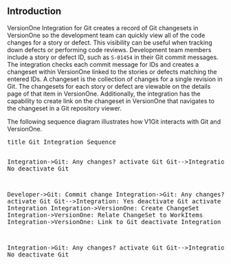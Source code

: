 ## Introduction

VersionOne Integration for Git creates a record of Git changesets in VersionOne so the development team can quickly view all of the code changes for a story or defect. This visibility can be useful when tracking down defects or performing code reviews. Development team members include a story or defect ID, such as `S-01454` in their Git commit messages. The integration checks each commit message for IDs and creates a changeset within VersionOne linked to the stories or defects matching the entered IDs. A changeset is the collection of changes for a single revision in Git. The changesets for each story or defect are viewable on the details page of that item in VersionOne. Additionally, the integration has the capability to create link on the changeset in VersionOne that navigates to the changeset in a Git repository viewer.

The following sequence diagram illustrates how V1Git interacts with Git and VersionOne.

<div class=wsd wsd_style="qsd">
<pre>
title Git Integration Sequence

Integration->Git: Any changes?
activate Git
Git-->Integration: No
deactivate Git

Developer->Git: Commit change
Integration->Git: Any changes?
activate Git
Git-->Integration: Yes
deactivate Git
activate Integration
Integration->VersionOne: Create ChangeSet
Integration->VersionOne: Relate ChangeSet to WorkItems
Integration->VersionOne: Link to Git
deactivate Integration

Integration->Git: Any changes?
activate Git
Git-->Integration: No
deactivate Git
</pre>
</div>
<script type="text/javascript" src="http://www.websequencediagrams.com/service.js"></script>
